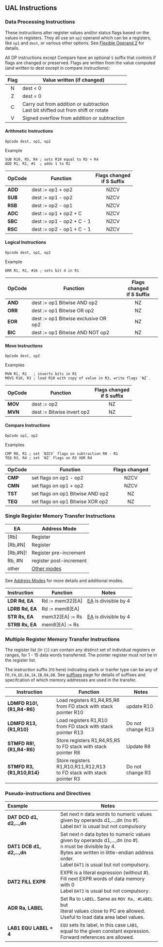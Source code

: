 ## UAL Instructions


### Data Processing Instructions

These instructions alter register values and/or status flags based on the values in registers. They all use an `op2` operand which can be a registers, like `op1` and `dest`, or various other options. See [Flexible Operand 2](flexop2.html) for details.

All DP instructions except Compare have an optional `S` suffix that controls if flags are changed or preserved. Flags are written from the value computed (and written to dest except in compare instructions):

| Flag | Value written (if changed) |
|:------:|------|
| N | dest < 0 |
| Z | dest = 0 |
| C | Carry out from addition or subtraction <br> Last bit shifted out from shift or rotate |
| V | Signed overflow from addition or subtraction |



#### Arithmetic Instructions

```
OpCode dest, op1, op2
```
Example
```
SUB R10, R5, R4 ; sets R10 equal to R5 + R4
ADD R1, R1, #1  ; adds 1 to R1
```


| OpCode | Function | Flags changed <br>if S Suffix|
|------|--------|:-----:|
| **ADD** | dest := op1 + op2 | NZCV
| **SUB** | dest := op1 - op2 | NZCV
| **RSB** | dest := op2 - op1 | NZCV
| **ADC** | dest := op1 + op2 + C | NZCV
| **SBC** | dest := op1 - op2 + C - 1| NZCV
| **RSC** | dest := op2 - op1 + C - 1 | NZCV

#### Logical Instructions

```
Opcode dest, op1, op2
```
Example
```
ORR R1, R1, #16 ; sets bit 4 in R1
```


| OpCode | Function | Flags changed <br> if S Suffix |
|----------|------------|:----:|
| **AND** | dest := op1 Bitwise AND op2| NZ |
| **ORR** | dest := op1 Bitwise OR op2 | NZ
| **EOR** | dest := op1 Bitwise exclusive OR op2 | NZ|
| **BIC** | dest := op1 Bitwise AND NOT op2 | NZ |

#### Move Instructions

```
OpCode dest, op2
```
Examples
```
MVN R1, R1   ; inverts bits in R1
MOVS R10, R3 ; load R10 with copy of value in R3, write flags `NZ`.
```


| OpCode | Function | Flags changed <br> if S suffix |
|----------|------------|:-----:|
| **MOV** | dest := op2| NZ |
| **MVN** | dest := Bitwise invert op2 | NZ |


#### Compare Instructions

```
OpCode op1, op2
```

Examples
```
CMP R0, R1 ; set `NZCV` flags on subtraction R0 - R1
TEQ R3, R4 ; set `NZ` flags on R3 XOR R4
```


| OpCode | Function | Flags changed |
|----------|------------|:----------------:|
| **CMP** |  set flags on op1 - op2 | NZCV |
| **CMN** | set flags on op1 + op2 | NZCV |
| **TST** | set flags on op1 Bitwise AND op2 | NZ |
| **TEQ** | set flags on op1 Bitwise XOR op2 | NZ |

### Single Register Memory Transfer Instructions

| EA | Address Mode |
|-----|-------|
| [Rb] | Register |
| [Rb,#N] | Register |
| [Rb,#N]! | Register pre-increment|
| Rb, #N  | register post-increment|
| other  | [Other modes](ea.html) |


See [Address Modes](ea.html) for more details and additional modes.

| Instruction | Function | Notes |
|:----------|------------|-------|
| **LDR Rd, EA** | Rd := mem32[EA] | [EA](ea.html) is divisible by 4
| **LDRB Rd, EA** | Rd := mem8[EA] | 
| **STR Rs, EA** | mem32[EA] := Rs | [EA](ea.html) is divisible by 4
| **STRB Rs, EA**| mem8[EA] := Rs


### Multiple Register Memory Transfer Instructions

The register list (in `{}`) can contain any distinct set of individual registers or ranges, for 1 - 15 data words transferred. The pointer register must not be in the register list.

The instruction suffix (`FD` here) indicating stack or tranfer type can be any of `FD,FA,ED,EA,IA,IB,DA,DB`. See [suffixes](suffixes.html) page for details of suffixes and specifcation of which memory addresses are used in the transfer.

| Instruction | Function | Notes |
|-------------|------------|-------|
| **LDMFD R10!, {R1,R4-R6}** | Load registers R1,R4,R5,R6 <br> from FD stack with stack pointer R10 |update R10|
| **LDMFD R13, {R1,R10}** | Load registers R1,R10 <br> from FD stack with stack pointer R13 |Do not change R13|
| **STMFD R8!, {R1,R4-R6}** | Store registers R1,R4,R5,R5 <br> to FD stack with stack pointer R8|Update R8|
| **STMFD R3, {R1,R10,R14}** | Store registers R1,R10,R11,R12,R13 <br> to FD stack with stack pointer R3| Do not change R3|

### Pseudo-instructions and Directives

| Example | Notes |
|:----------|-----------|
| **DAT DCD d1, d2,...,dn** | Set next n data words to numeric values <br> given by operands d1,...,dn (no #).<br> Label `DAT` is usual but not compulsory
| **DAT1 DCB d1, d2,...,dn** | Set next n data bytes to numeric values <br> given by operands d1,...,dn (no #).<br> n must be divisible by 4. <br>Bytes are written in little-endian address order. <br> Label `DAT1` is usual but not compulsory.|
| **DAT2 FILL EXPR** | EXPR is a literal expression (without #). <br> Fill next EXPR words of data memory with 0 <br> Label `DAT2` is usual but not compulsory.
| **ADR Ra, LABEL** | Set Ra to `LABEL`. Same as `MOV Ra, #LABEL` but <br> literal values close to PC are allowed.<br> Useful to load data area label values.|
| **LAB1 EQU LABEL + 4**| `EQU` sets its label, in this case `LAB1`, <br>  equal to the given constant expression.<br> Forward references are allowed. |
